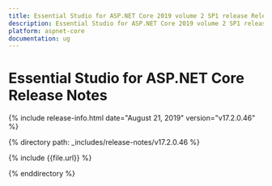 ```yaml
---
title: Essential Studio for ASP.NET Core 2019 volume 2 SP1 release Release Notes  
description: Essential Studio for ASP.NET Core 2019 volume 2 SP1 release Release Notes  
platform: aspnet-core
documentation: ug
---
```


# Essential Studio for ASP.NET Core  Release Notes  

{% include release-info.html date="August 21, 2019"  version="v17.2.0.46" %} 


{% directory path: _includes/release-notes/v17.2.0.46 %}

{% include {{file.url}} %}

{% enddirectory %}